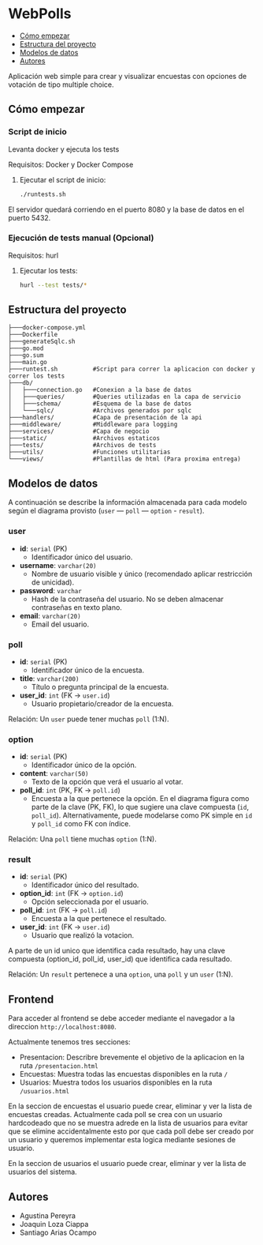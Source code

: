 # WebPolls

- [Cómo empezar](#-cómo-empezar)
- [Estructura del proyecto](#-estructura-del-proyecto)
- [Modelos de datos](#-modelos-de-datos)
- [Autores](#-autores)

Aplicación web simple para crear y visualizar encuestas con opciones de votación de tipo multiple choice.

## Cómo empezar

### Script de inicio

Levanta docker y ejecuta los tests

Requisitos: Docker y Docker Compose

1. Ejecutar el script de inicio:
   ```bash
   ./runtests.sh
   ```

El servidor quedará corriendo en el puerto 8080 y la base de datos en el puerto 5432.


### Ejecución de tests manual (Opcional)

Requisitos: hurl

1. Ejecutar los tests:
   ```bash
   hurl --test tests/*
   ```


## Estructura del proyecto

```
├───docker-compose.yml
├───Dockerfile
├───generateSqlc.sh
├───go.mod
├───go.sum
├───main.go
├───runtest.sh          #Script para correr la aplicacion con docker y correr los tests
├───db/
│   ├───connection.go   #Conexion a la base de datos
│   ├───queries/        #Queries utilizadas en la capa de servicio
│   ├───schema/         #Esquema de la base de datos
│   └───sqlc/           #Archivos generados por sqlc
├───handlers/           #Capa de presentación de la api
├───middleware/         #Middleware para logging
├───services/           #Capa de negocio
├───static/             #Archivos estaticos
├───tests/              #Archivos de tests
├───utils/              #Funciones utilitarias
└───views/              #Plantillas de html (Para proxima entrega)
```

## Modelos de datos

A continuación se describe la información almacenada para cada modelo según el diagrama provisto (`user` — `poll` — `option` - `result`).

### user
- **id**: `serial` (PK)
  - Identificador único del usuario.
- **username**: `varchar(20)`
  - Nombre de usuario visible y único (recomendado aplicar restricción de unicidad).
- **password**: `varchar`
  - Hash de la contraseña del usuario. No se deben almacenar contraseñas en texto plano.
- **email**: `varchar(20)`
  - Email del usuario.

### poll
- **id**: `serial` (PK)
  - Identificador único de la encuesta.
- **title**: `varchar(200)`
  - Título o pregunta principal de la encuesta.
- **user_id**: `int` (FK → `user.id`)
  - Usuario propietario/creador de la encuesta.

Relación: Un `user` puede tener muchas `poll` (1:N).

### option
- **id**: `serial` (PK)
  - Identificador único de la opción.
- **content**: `varchar(50)`
  - Texto de la opción que verá el usuario al votar.
- **poll_id**: `int` (PK, FK → `poll.id`)
  - Encuesta a la que pertenece la opción. En el diagrama figura como parte de la clave (PK, FK), lo que sugiere una clave compuesta (`id`, `poll_id`). Alternativamente, puede modelarse como PK simple en `id` y `poll_id` como FK con índice.

Relación: Una `poll` tiene muchas `option` (1:N).

### result
- **id**: `serial` (PK)
  - Identificador único del resultado.
- **option_id**: `int` (FK → `option.id`)
  - Opción seleccionada por el usuario.
- **poll_id**: `int` (FK → `poll.id`)
  - Encuesta a la que pertenece el resultado.
- **user_id**: `int` (FK → `user.id`)
  - Usuario que realizó la votacion.

A parte de un id unico que identifica cada resultado, hay una clave compuesta (option_id, poll_id, user_id) que identifica cada resultado.

Relación: Un `result` pertenece a una `option`, una `poll` y un `user` (1:N).

## Frontend

Para acceder al frontend se debe acceder mediante el navegador a la direccion `http://localhost:8080`.

Actualmente tenemos tres secciones:
- Presentacion: Describre brevemente el objetivo de la aplicacion en la ruta `/presentacion.html`
- Encuestas: Muestra todas las encuestas disponibles en la ruta `/`
- Usuarios: Muestra todos los usuarios disponibles en la ruta `/usuarios.html`

En la seccion de encuestas el usuario puede crear, eliminar y ver la lista de encuestas creadas.
Actualmente cada poll se crea con un usuario hardcodeado que no se muestra adrede en la lista de usuarios para evitar que se elimine accidentalmente esto por que cada poll debe ser creado por un usuario y queremos implementar esta logica mediante sesiones de usuario.

En la seccion de usuarios el usuario puede crear, eliminar y ver la lista de usuarios del sistema.


##  Autores

- Agustina Pereyra
- Joaquin Loza Ciappa
- Santiago Arias Ocampo